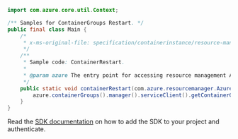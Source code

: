 ```java
import com.azure.core.util.Context;

/** Samples for ContainerGroups Restart. */
public final class Main {
    /*
     * x-ms-original-file: specification/containerinstance/resource-manager/Microsoft.ContainerInstance/stable/2021-10-01/examples/ContainerGroupsRestart.json
     */
    /**
     * Sample code: ContainerRestart.
     *
     * @param azure The entry point for accessing resource management APIs in Azure.
     */
    public static void containerRestart(com.azure.resourcemanager.AzureResourceManager azure) {
        azure.containerGroups().manager().serviceClient().getContainerGroups().restart("demo", "demo1", Context.NONE);
    }
}
```

Read the [SDK documentation](https://github.com/Azure/azure-sdk-for-java/blob/azure-resourcemanager_2.15.0/sdk/resourcemanager/azure-resourcemanager/README.md) on how to add the SDK to your project and authenticate.
